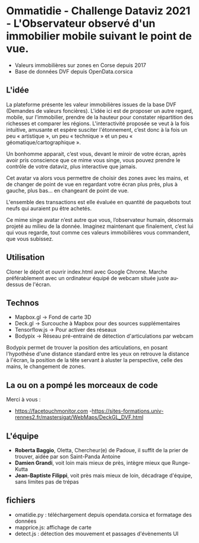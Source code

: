 # Ommatidie - Challenge Dataviz 2021 - L'Observateur observé d'un immobilier mobile suivant le point de vue.

- Valeurs immobilières sur zones en Corse depuis 2017
- Base de données DVF depuis OpenData.corsica

## L'idée
La plateforme présente les valeur immobilières issues de la base DVF (Demandes de valeurs foncières). L'idée ici est de proposer un autre regard, mobile, sur l'immobilier, prendre de la hauteur pour constater répartition des richesses et comparer les régions. 
L'interactivité proposée se veut à la fois intuitive, amusante et espère susciter l'étonnement, c’est donc à la fois un peu « artistique », un peu « technique » et un peu « géomatique/cartographique ».

Un bonhomme apparait, c’est vous, devant le miroir de votre écran, après avoir pris conscience que ce mime vous singe, vous pouvez prendre le contrôle de votre dataviz, plus interactive que jamais.

Cet avatar va alors vous permettre de choisir des zones avec les mains, et de changer de point de vue en regardant votre écran plus près, plus à gauche, plus bas… en changeant de point de vue.

L'ensemble des transactions est elle évaluée en quantité de paquebots tout neufs qui auraient pu être achetés.

Ce mime singe avatar n’est autre que vous, l’observateur humain, désormais projeté au milieu de la donnée. Imaginez maintenant que finalement, c’est lui qui vous regarde, tout comme ces valeurs immobilières vous commandent, que vous subissez.

## Utilisation
Cloner le dépôt et ouvrir index.html avec Google Chrome. Marche préférablement avec un ordinateur équipé de webcam située juste au-dessus de l'écran.

## Technos
- Mapbox.gl -> Fond de carte 3D
- Deck.gl -> Surcouche à Mapbox pour des sources supplémentaires
- Tensorflow.js -> Pour activer des réseaux 
- Bodypix -> Réseau pré-entrainé de détection d'articulations par webcam

Bodypix permet de trouver la position des articulations, en posant l'hypothèse d'une distance standard entre les yeux on retrouve la distance à l'écran, la position de la tête servant à aluster la perspective, celle des mains, le changement de zones. 

## La ou on a pompé les morceaux de code
Merci à vous :
- https://facetouchmonitor.com
-https://sites-formations.univ-rennes2.fr/mastersigat/WebMaps/DeckGL_DVF.html
 
## L'équipe
- **Roberta Baggio**, Oletta, Chercheur(e) de Padoue, il suffit de la prier de trouver, aidée par son Saint-Panda Antoine
- **Damien Grandi**, voit loin mais mieux de près, intègre mieux que Runge-Kutta
- **Jean-Baptiste Filippi**, voit près mais mieux de loin, décadrage d'équipe, sans limites pas de trépas

## fichiers
- omatidie.py : téléchargement depuis opendata.corsica et formatage des données
- mapprice.js: affichage de carte
- detect.js : détection des mouvement et passages d'évènements UI

